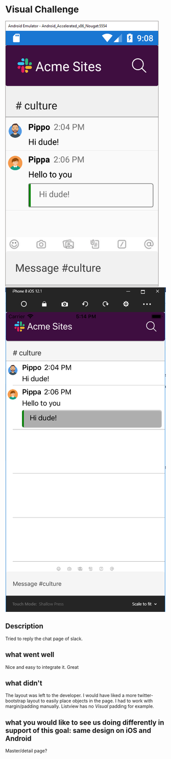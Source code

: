 # Visual Challenge

![Android](android.png)
![iOS](ios.png)

## Description

Tried to reply the chat page of slack.

## what went well

Nice and easy to integrate it. Great 

## what didn't

The layout was left to the developer. I would have liked a more twitter-bootstrap layout to easily place objects in the page.
I had to work with margin/padding manually.
Listview has no _Visual_ padding for example.

## what you would like to see us doing differently in support of this goal: same design on iOS and Android

Master/detail page?